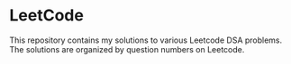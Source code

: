 # LeetCode
This repository contains my solutions to various Leetcode DSA problems. The solutions are organized by question numbers on Leetcode.
